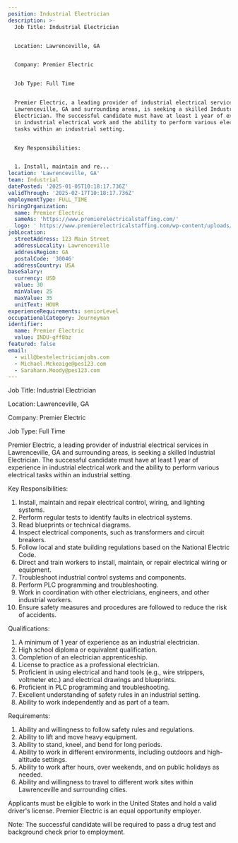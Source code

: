 ```yaml
---
position: Industrial Electrician
description: >-
  Job Title: Industrial Electrician


  Location: Lawrenceville, GA


  Company: Premier Electric


  Job Type: Full Time


  Premier Electric, a leading provider of industrial electrical services in
  Lawrenceville, GA and surrounding areas, is seeking a skilled Industrial
  Electrician. The successful candidate must have at least 1 year of experience
  in industrial electrical work and the ability to perform various electrical
  tasks within an industrial setting.


  Key Responsibilities:


  1. Install, maintain and re...
location: 'Lawrenceville, GA'
team: Industrial
datePosted: '2025-01-05T10:18:17.736Z'
validThrough: '2025-02-17T10:18:17.736Z'
employmentType: FULL_TIME
hiringOrganization:
  name: Premier Electric
  sameAs: 'https://www.premierelectricalstaffing.com/'
  logo: ' https://www.premierelectricalstaffing.com/wp-content/uploads/2020/05/Premier-Electrical-Staffing-logo.png'
jobLocation:
  streetAddress: 123 Main Street
  addressLocality: Lawrenceville
  addressRegion: GA
  postalCode: '30046'
  addressCountry: USA
baseSalary:
  currency: USD
  value: 30
  minValue: 25
  maxValue: 35
  unitText: HOUR
experienceRequirements: seniorLevel
occupationalCategory: Journeyman
identifier:
  name: Premier Electric
  value: INDU-gff8bz
featured: false
email:
  - will@bestelectricianjobs.com
  - Michael.Mckeaige@pes123.com
  - Sarahann.Moody@pes123.com
---
```




Job Title: Industrial Electrician

Location: Lawrenceville, GA

Company: Premier Electric

Job Type: Full Time

Premier Electric, a leading provider of industrial electrical services in Lawrenceville, GA and surrounding areas, is seeking a skilled Industrial Electrician. The successful candidate must have at least 1 year of experience in industrial electrical work and the ability to perform various electrical tasks within an industrial setting.

Key Responsibilities:

1. Install, maintain and repair electrical control, wiring, and lighting systems.
2. Perform regular tests to identify faults in electrical systems.
3. Read blueprints or technical diagrams.
4. Inspect electrical components, such as transformers and circuit breakers.
5. Follow local and state building regulations based on the National Electric Code.
6. Direct and train workers to install, maintain, or repair electrical wiring or equipment.
7. Troubleshoot industrial control systems and components.
8. Perform PLC programming and troubleshooting.
9. Work in coordination with other electricians, engineers, and other industrial workers.
10. Ensure safety measures and procedures are followed to reduce the risk of accidents.

Qualifications:

1. A minimum of 1 year of experience as an industrial electrician.
2. High school diploma or equivalent qualification.
3. Completion of an electrician apprenticeship.
4. License to practice as a professional electrician.
5. Proficient in using electrical and hand tools (e.g., wire strippers, voltmeter etc.) and electrical drawings and blueprints.
6. Proficient in PLC programming and troubleshooting.
7. Excellent understanding of safety rules in an industrial setting.
8. Ability to work independently and as part of a team.

Requirements:

1. Ability and willingness to follow safety rules and regulations.
2. Ability to lift and move heavy equipment.
3. Ability to stand, kneel, and bend for long periods.
4. Ability to work in different environments, including outdoors and high-altitude settings.
5. Ability to work after hours, over weekends, and on public holidays as needed.
6. Ability and willingness to travel to different work sites within Lawrenceville and surrounding cities.

Applicants must be eligible to work in the United States and hold a valid driver's license. Premier Electric is an equal opportunity employer.

Note: The successful candidate will be required to pass a drug test and background check prior to employment.
